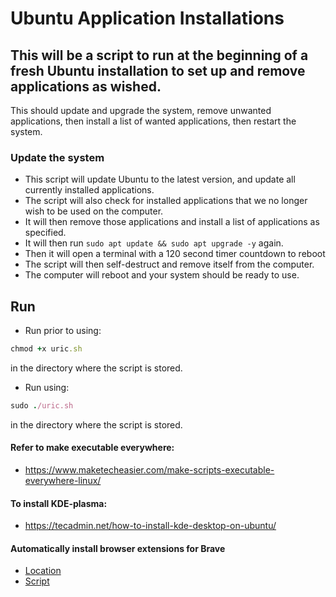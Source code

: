 # Ubuntu Application Installations
## This will be a script to run at the beginning of a fresh Ubuntu installation to set up and remove applications as wished.

This should update and upgrade the system, remove unwanted applications, then install a list of wanted applications, then restart the system.

### Update the system

* This script will update Ubuntu to the latest version, and update all currently installed applications.
* The script will also check for installed applications that we no longer wish to be used on the computer.
* It will then remove those applications and install a list of applications as specified.
* It will then run `sudo apt update && sudo apt upgrade -y` again.
* Then it will open a terminal with a 120 second timer countdown to reboot
* The script will then self-destruct and remove itself from the computer.
* The computer will reboot and your system should be ready to use.

## Run 

* Run prior to using: 
```ruby
chmod +x uric.sh
``` 
in the directory where the script is stored.
* Run using: 
```ruby
sudo ./uric.sh
``` 
in the directory where the script is stored.

#### Refer to make executable everywhere:

* https://www.maketecheasier.com/make-scripts-executable-everywhere-linux/

#### To install KDE-plasma:

* https://tecadmin.net/how-to-install-kde-desktop-on-ubuntu/

#### Automatically install browser extensions for Brave

* [Location](https://www.reddit.com/r/brave_browser/comments/hetngh/where_does_brave_store_extensions_from_the_chrome/)
* [Script](https://www.reddit.com/r/brave_browser/comments/hetngh/where_does_brave_store_extensions_from_the_chrome/)